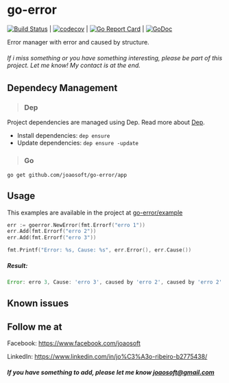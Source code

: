 # go-error
[![Build Status](https://travis-ci.org/joaosoft/go-error.svg?branch=master)](https://travis-ci.org/joaosoft/go-error) | [![codecov](https://codecov.io/gh/joaosoft/go-error/branch/master/graph/badge.svg)](https://codecov.io/gh/joaosoft/go-error) | [![Go Report Card](https://goreportcard.com/badge/github.com/joaosoft/go-error)](https://goreportcard.com/report/github.com/joaosoft/go-error) | [![GoDoc](https://godoc.org/github.com/joaosoft/go-error?status.svg)](https://godoc.org/github.com/joaosoft/go-error/app)

Error manager with error and caused by structure.

###### If i miss something or you have something interesting, please be part of this project. Let me know! My contact is at the end.

## Dependecy Management 
>### Dep

Project dependencies are managed using Dep. Read more about [Dep](https://github.com/golang/dep).
* Install dependencies: `dep ensure`
* Update dependencies: `dep ensure -update`


>### Go
```
go get github.com/joaosoft/go-error/app
```

## Usage 
This examples are available in the project at [go-error/example](https://github.com/joaosoft/go-error/tree/master/example)
```go
err := goerror.NewError(fmt.Errorf("erro 1"))
err.Add(fmt.Errorf("erro 2"))
err.Add(fmt.Errorf("erro 3"))

fmt.Printf("Error: %s, Cause: %s", err.Error(), err.Cause())
```

##### Result:
```javascript
Error: erro 3, Cause: 'erro 3', caused by 'erro 2', caused by 'erro 2'
```

## Known issues


## Follow me at
Facebook: https://www.facebook.com/joaosoft

LinkedIn: https://www.linkedin.com/in/jo%C3%A3o-ribeiro-b2775438/

##### If you have something to add, please let me know joaosoft@gmail.com
